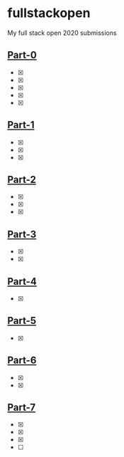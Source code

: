 # fullstackopen

My full stack open 2020 submissions

## [Part-0](part-0)

- [x] [assignment-0.2]: https://github.com/sparkyvxcx/fullsptackopen/tree/master/part-0/assignment-0.2
- [x] [assignment-0.3]: https://github.com/sparkyvxcx/fullsptackopen/tree/master/part-0/assignment-0.3
- [x] [assignment-0.4]: https://github.com/sparkyvxcx/fullsptackopen/tree/master/part-0/assignment-0.4
- [x] [assignment-0.5]: https://github.com/sparkyvxcx/fullsptackopen/tree/master/part-0/assignment-0.5
- [x] [assignment-0.6]: https://github.com/sparkyvxcx/fullsptackopen/tree/master/part-0/assignment-0.6

## [Part-1](part-1)

- [x] [courseinfo]: https://github.com/sparkyvxcx/fullsptackopen/tree/master/part-1/courseinfo
- [x] [unicafe]: https://github.com/sparkyvxcx/fullsptackopen/tree/master/part-1/unicafe
- [x] [anecdotes]: https://github.com/sparkyvxcx/fullsptackopen/tree/master/part-1/anecdotes

## [Part-2](part-2)

- [x] [courseinfo]: https://github.com/sparkyvxcx/fullsptackopen/tree/master/part-2/courseinfo
- [x] [countries]: https://github.com/sparkyvxcx/fullsptackopen/tree/master/part-2/countries
- [x] [phonebook]: https://github.com/sparkyvxcx/fullsptackopen/tree/master/part-2/phonebook

## [Part-3](part-3)

- [x] [demo-backend]: https://github.com/sparkyvxcx/fullsptackopen/tree/master/part-3/demo-backend
- [x] [phonebook-backend]: https://github.com/sparkyvxcx/fullsptackopen/tree/master/part-3/phonebook-backend

## [Part-4](part-4)

- [x] [bloglist-backend]: https://github.com/sparkyvxcx/fullsptackopen/tree/master/part-4/bloglist-backend

## [Part-5](part-5)

- [x] [bloglist-frontend]: https://github.com/sparkyvxcx/fullsptackopen/tree/master/part-5/bloglist-frontend

## [Part-6](part-6)

- [x] [unicafe-redux]: https://github.com/sparkyvxcx/fullsptackopen/tree/master/part-6/unicafe-redux
- [x] [anecdotes-redux]: https://github.com/sparkyvxcx/fullsptackopen/tree/master/part-6/anecdotes-redux

## [Part-7](part-7)

- [x] [country-hook]: https://github.com/sparkyvxcx/fullsptackopen/tree/master/part-7/country-hook
- [x] [routed-anecdotes]: https://github.com/sparkyvxcx/fullsptackopen/tree/master/part-7/routed-anecdotes
- [x] [ultimate-hooks]: https://github.com/sparkyvxcx/fullsptackopen/tree/master/part-7/ultimate-hooks
- [ ] [bloglist-frontend]: https://github.com/sparkyvxcx/fullsptackopen/tree/master/part-7/bloglist-frontend
